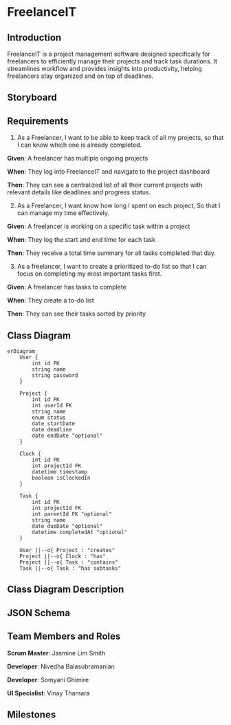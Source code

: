 # FreelanceIT

## Introduction

FreelanceIT is a project management software designed specifically for freelancers to efficiently manage their projects and track task durations. It streamlines workflow and provides insights into productivity, helping freelancers stay organized and on top of deadlines. ​

## Storyboard

## Requirements

1. As a Freelancer, I want to be able to keep track of all my projects, so that I can know which one is already completed.
   
**Given**: A freelancer has multiple ongoing projects

**When**: They log into FreelanceIT and navigate to the project dashboard

**Then**: They can see a centralized list of all their current projects with relevant details like deadlines and progress status.

2. As a Freelancer, I want know how long I spent on each project, So that I can manage my time effectively.
   
**Given**: A freelancer is working on a specific task within a project

**When**: They log the start and end time for each task

**Then**: They receive a total time summary for all tasks completed that day.

3. As a freelancer, I want to create a prioritized to-do list so that I can focus on completing my most important tasks first.
   
**Given**: A freelancer has tasks to complete

**When**: They create a to-do list

**Then**: They can see their tasks sorted by priority

## Class Diagram
```mermaid
erDiagram
    User {
        int id PK
        string name
        string password
    }

    Project {
        int id PK
        int userId FK
        string name
        enum status
        date startDate
        date deadline
        date endDate "optional"
    }

    Clock {
        int id PK
        int projectId FK
        datetime timestamp
        boolean isClockedIn
    }

    Task {
        int id PK
        int projectId FK
        int parentId FK "optional"
        string name
        date dueDate "optional"
        datetime completedAt "optional"
    }

    User ||--o{ Project : "creates"
    Project ||--o{ Clock : "has"
    Project ||--o{ Task : "contains"
    Task ||--o{ Task : "has subtasks"
```

## Class Diagram Description

## JSON Schema

## Team Members and Roles

**Scrum Master**​: Jasmine Lim Smith

**Developer**:​ Nivedha Balasubramanian

**Developer**​: Somyani Ghimire

**UI Specialist**: Vinay Thamara

## Milestones

